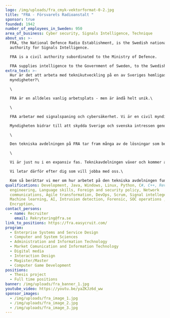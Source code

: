 ```yaml
---
logo: /img/uploads/fra_cmyk-vektorformat-0-2.jpg
title: "FRA - Försvarets Radioanstalt "
sponsor: true
founded: 1942
number_of_employees_in_Sweden: 950
area_of_business: Cyber security, Signals Intelligence, Technique
about_us: >-
  FRA, the National Defence Radio Establishment, is the Swedish national
  authority for Signals Intelligence.

  FRA is a civil authority subordinated to the Ministry of Defence. 

  FRA supplies intelligence to the Government of Sweden, to the Swedish Armed Forces and to other concerned authorities. FRA also provides cyber security services for selected government authorities and state-owned companies. FRA deals with detection and counter measures against cyber-attacks aimed at Swedish critical national IT-infrastructure.
extra_text: >-
  Hur är det att arbeta med teknikutveckling på en av Sveriges hemligaste
  myndigheter?\

  \

  FRA är en alldeles vanlig arbetsplats - men är ändå helt unik.\

  \

  FRA arbetar med signalspaning och cybersäkerhet. Vi är en civil myndighet som utgör en del av Sveriges underrättelsetjänst.\

  Myndigheten bidrar till att skydda Sverige och svenska intressen genom att leverera unik information om viktiga utländska förhållanden till våra uppdragsgivare.Vi är en civil myndighet och arbetar på uppdrag av bland andra Regeringen, Försvarsmakten och Säkerhetspolisen.\

  \

  Den tekniska avdelningen på FRA tar fram många av de lösningar som behövs för att kunna bedriva vår verksamhet.Mycket av det vi behöver går inte att hitta någon annanstans - den tekniska spännvidden hos oss sträcker sig från normal IT-drift till avancerad signalbehandling och superdatorer.\

  \

  Vi är just nu i en expansiv fas. Teknikavdelningen växer och kommer att fortsätta göra det under de kommande åren.\

  Vi letar därför efter dig som vill jobba med oss.\

  Kom så berättar vi mer om hur arbetet på den tekniska avdelningen fungerar.
qualifications: Development, Java, Windows, Linux, Python, C#, C++, Reverse
  engineering, Language skills, Foreign and security policy, Network
  communications, Agile transformation, DevOps, Scrum, Signal intellegence,
  Machine learning, AI, Intrusion detection, Forensic, SOC operations ,
  Encryption,
contact_persons:
  - name: Recruiter
    email: Rekrytering@fra.se
link_to_positions: https://fra.easycruit.com/
program:
  - Enterprise Systems and Service Design
  - Computer and System Sciences
  - Administration and Information Technology
  - Market Comunication and Information Technology
  - Digital media
  - Interaction Design
  - Magister/Master
  - Computer Game Development
positions:
  - Thesis project
  - Full time positions
banner: /img/uploads/fra_banner_1.jpg
youtube_video: https://youtu.be/yaZKJz6d_ww
sponsor_images:
  - /img/uploads/fra_image_1.jpg
  - /img/uploads/fra_image_2.jpg
  - /img/uploads/fra_image_3.jpg
---
```

